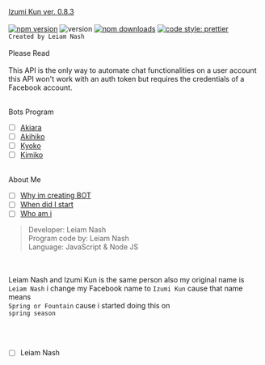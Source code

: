 [Izumi Kun ver. 0.8.3](https://www.facebook.com/LeiamNashRebrth) <br> <br>
<a href="https://www.npmjs.com/package/fca-unofficial"><img alt="npm version" src="https://img.shields.io/npm/v/fca-unofficial.svg?style=flat-square"></a>
<img alt="version" src="https://img.shields.io/github/package-json/v/fca-unofficial/fca-unofficial?label=github&style=flat-square">
<a href="https://www.npmjs.com/package/fca-unofficial"><img src="https://img.shields.io/npm/dm/fca-unofficial.svg?style=flat-square" alt="npm downloads"></a>
[![code style: prettier](https://img.shields.io/badge/code_style-prettier-ff69b4.svg?style=flat-square)](https://github.com/prettier/prettier)
<Br> `Created by Leiam Nash`
<br> <br>
Please Read <br> <br> This API is the only way to automate chat functionalities on a user account
 this API won't work with an auth token but requires the credentials of a Facebook account.

<Br> Bots Program
- [ ] [Akiara](https://github.com/LeiamNashRebirth/Akiara)
- [ ] [Akihiko](https://github.com/LeiamNashRebirth/Akihiko)
- [ ] [Kyoko](https://github.com/LeiamNashRebirth/Kyoko)
- [ ] [Kimiko](https://github.com/LeiamNashRebirth/Kimiko)

<Br> About Me
- [ ] [Why im creating BOT](https://github.com/LeiamNashRebirth/BOT_Messenger/blob/main/leiam.md)
- [ ] [When did I start](https://github.com/LeiamNashRebirth/BOT_Messenger/blob/main/when%20did%20i%20start.md)
- [ ] [Who am i](https://github.com/LeiamNashRebirth/BOT_Messenger/blob/main/who%20am%20i.md)

> Developer: Leiam Nash <br> Program code by: Leiam Nash <br> Language: JavaScript & Node JS

<br> <br> Leiam Nash and Izumi Kun is the same person also my original name is  `Leiam Nash` i change my Facebook name to `Izumi Kun` cause that name means <br> `Spring or Fountain` cause i started doing this on <br> `spring season`

<br> <br>
- [ ] Leiam Nash
